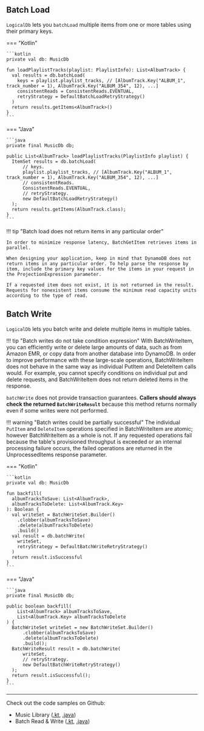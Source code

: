 ## Batch Load

`LogicalDb` lets you `batchLoad` multiple items from one or more tables using their primary keys.

=== "Kotlin"

    ```kotlin
    private val db: MusicDb
    
    fun loadPlaylistTracks(playlist: PlaylistInfo): List<AlbumTrack> {
      val results = db.batchLoad(
        keys = playlist.playlist_tracks, // [AlbumTrack.Key("ALBUM_1", track_number = 1), AlbumTrack.Key("ALBUM_354", 12), ...]
        consistentReads = ConsistentReads.EVENTUAL,
        retryStrategy = DefaultBatchLoadRetryStrategy()
      )
      return results.getItems<AlbumTrack>()
    }
    ```

=== "Java"

    ```java
    private final MusicDb db;
    
    public List<AlbumTrack> loadPlaylistTracks(PlaylistInfo playlist) {
      ItemSet results = db.batchLoad(
          // keys.
          playlist.playlist_tracks, // [AlbumTrack.Key("ALBUM_1", track_number = 1), AlbumTrack.Key("ALBUM_354", 12), ...]
          // consistentReads.
          ConsistentReads.EVENTUAL,
          // retryStrategy.
          new DefaultBatchLoadRetryStrategy()
      );
      return results.getItems(AlbumTrack.class);
    }
    ```

!!! tip "Batch load does not return items in any particular order" 

    In order to minimize response latency, BatchGetItem retrieves items in parallel.

    When designing your application, keep in mind that DynamoDB does not return items in any particular order. To help parse the response by item, include the primary key values for the items in your request in the ProjectionExpression parameter.

    If a requested item does not exist, it is not returned in the result. Requests for nonexistent items consume the minimum read capacity units according to the type of read.


## Batch Write

`LogicalDb` lets you batch write and delete multiple items in multiple tables.

!!! tip "Batch writes do not take condition expression" 
    With BatchWriteItem, you can efficiently write or delete large amounts of data, such as from Amazon EMR, or copy data from another database into DynamoDB. In order to improve performance with these large-scale operations, BatchWriteItem does not behave in the same way as individual PutItem and DeleteItem calls would. For example, you cannot specify conditions on individual put and delete requests, and BatchWriteItem does not return deleted items in the response.    

`batchWrite` does not provide transaction guarantees. 
    **Callers should always check the returned `BatchWriteResult`** 
    because this method returns normally even if some writes were not performed.

!!! warning "Batch writes could be partially successful"
    The individual `PutItem` and `DeleteItem` operations specified in BatchWriteItem are atomic; 
    however BatchWriteItem as a whole is not. If any requested operations fail because the table's 
    provisioned throughput is exceeded or an internal processing failure occurs, the failed operations 
    are returned in the UnprocessedItems response parameter.

=== "Kotlin"
    
    ```kotlin
    private val db: MusicDb
    
    fun backfill(
      albumTracksToSave: List<AlbumTrack>,
      albumTracksToDelete: List<AlbumTrack.Key>
    ): Boolean {
      val writeSet = BatchWriteSet.Builder()
        .clobber(albumTracksToSave)
        .delete(albumTracksToDelete)
        .build()
      val result = db.batchWrite(
        writeSet,
        retryStrategy = DefaultBatchWriteRetryStrategy()
      )
      return result.isSuccessful
    }
    ```
 
=== "Java"

    ```java
    private final MusicDb db;
    
    public boolean backfill(
        List<AlbumTrack> albumTracksToSave,
        List<AlbumTrack.Key> albumTracksToDelete
    ) {
      BatchWriteSet writeSet = new BatchWriteSet.Builder()
          .clobber(albumTracksToSave)
          .delete(albumTracksToDelete)
          .build();
      BatchWriteResult result = db.batchWrite(
          writeSet,
          // retryStrategy.
          new DefaultBatchWriteRetryStrategy()
      );
      return result.isSuccessful();
    }
    ```

---

Check out the code samples on Github:

 * Music Library ([.kt](https://github.com/cashapp/tempest/tree/master/samples/musiclibrary/src/main/kotlin/app/cash/tempest/musiclibrary), [.java](https://github.com/cashapp/tempest/tree/master/samples/musiclibrary/src/main/java/app/cash/tempest/musiclibrary/java))
 * Batch Read & Write ([.kt](https://github.com/cashapp/tempest/blob/master/samples/guides/src/main/kotlin/app/cash/tempest/guides/BatchReadWrite.kt), [.java](https://github.com/cashapp/tempest/blob/master/samples/guides/src/main/java/app/cash/tempest/guides/java/BatchReadWrite.java))
 